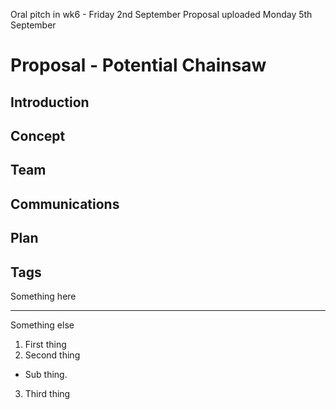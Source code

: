 Oral pitch in wk6 - Friday 2nd September
Proposal uploaded Monday 5th September

# Proposal - Potential Chainsaw

## Introduction

## Concept

## Team

## Communications

## Plan

## Tags
Something here

---

Something else

1. First thing
2. Second thing
  * Sub thing.
3. Third thing

